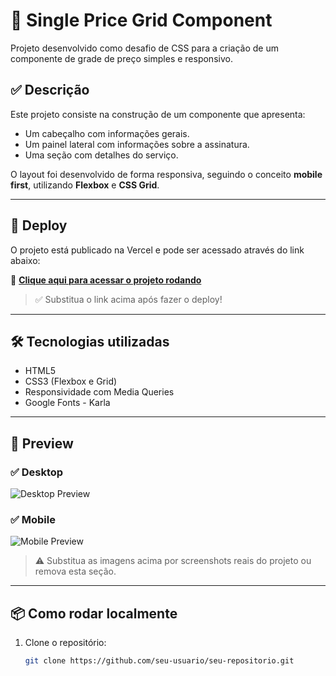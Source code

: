 # 💎 Single Price Grid Component

Projeto desenvolvido como desafio de CSS para a criação de um componente de grade de preço simples e responsivo.

## ✅ Descrição

Este projeto consiste na construção de um componente que apresenta:

- Um cabeçalho com informações gerais.
- Um painel lateral com informações sobre a assinatura.
- Uma seção com detalhes do serviço.

O layout foi desenvolvido de forma responsiva, seguindo o conceito **mobile first**, utilizando **Flexbox** e **CSS Grid**.

---

## 🚀 Deploy

O projeto está publicado na Vercel e pode ser acessado através do link abaixo:

🔗 **[Clique aqui para acessar o projeto rodando](https://single-price-grid-component-seven-jade.vercel.app/)**

> ✅ Substitua o link acima após fazer o deploy!

---

## 🛠️ Tecnologias utilizadas

- HTML5
- CSS3 (Flexbox e Grid)
- Responsividade com Media Queries
- Google Fonts - Karla

---

## 📸 Preview

### ✅ Desktop

![Desktop Preview](https://via.placeholder.com/600x400?text=Desktop+Preview)

### ✅ Mobile

![Mobile Preview](https://via.placeholder.com/300x600?text=Mobile+Preview)

> ⚠️ Substitua as imagens acima por screenshots reais do projeto ou remova esta seção.

---

## 📦 Como rodar localmente

1. Clone o repositório:
   ```bash
   git clone https://github.com/seu-usuario/seu-repositorio.git
   ```

